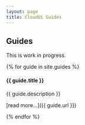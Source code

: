 ```yaml
---
layout: page
title: CloudUi Guides
---
```


## Guides

This is work in progress.

{% for guide in site.guides %}

#### {{ guide.title }}

{{ guide.description }}

[read more...]({{ guide.url }}) 

{% endfor %}